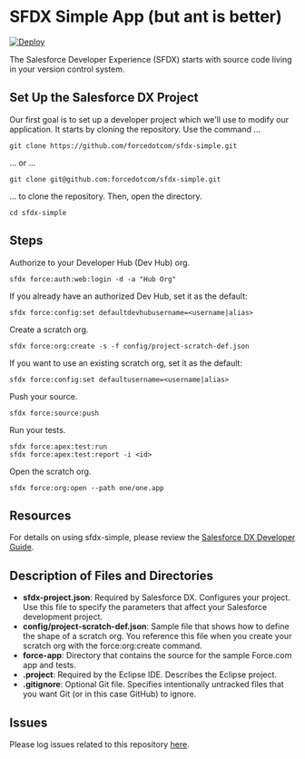 # SFDX Simple App (but ant is better)

[![Deploy](https://deploy-to-sfdx.com/dist/assets/images/DeployToSFDX.svg)](https://deploy-to-sfdx.com/)

The Salesforce Developer Experience (SFDX) starts with source code living in your version control system.

## Set Up the Salesforce DX Project

Our first goal is to set up a developer project which we'll use to modify our application. It starts by cloning the repository. Use the command ...

    git clone https://github.com/forcedotcom/sfdx-simple.git

… or ...

    git clone git@github.com:forcedotcom/sfdx-simple.git

… to clone the repository. Then, open the directory.

    cd sfdx-simple
    
## Steps

Authorize to your Developer Hub (Dev Hub) org.

    sfdx force:auth:web:login -d -a "Hub Org"

If you already have an authorized Dev Hub, set it as the default:

    sfdx force:config:set defaultdevhubusername=<username|alias>

Create a scratch org.

    sfdx force:org:create -s -f config/project-scratch-def.json

If you want to use an existing scratch org, set it as the default:

    sfdx force:config:set defaultusername=<username|alias>

Push your source.

    sfdx force:source:push

Run your tests.

    sfdx force:apex:test:run
    sfdx force:apex:test:report -i <id>

Open the scratch org.

    sfdx force:org:open --path one/one.app

## Resources

For details on using sfdx-simple, please review the [Salesforce DX Developer Guide](https://developer.salesforce.com/docs/atlas.en-us.sfdx_dev.meta/sfdx_dev).

## Description of Files and Directories  

* **sfdx-project.json**: Required by Salesforce DX. Configures your project.  Use this file to specify the parameters that affect your Salesforce development project.
* **config/project-scratch-def.json**: Sample file that shows how to define the shape of a scratch org.  You reference this file when you create your scratch org with the force:org:create command.   
* **force-app**: Directory that contains the source for the sample Force.com app and tests.   
* **.project**:  Required by the Eclipse IDE.  Describes the Eclipse project. 
* **.gitignore**:  Optional Git file. Specifies intentionally untracked files that you want Git (or in this case GitHub) to ignore.

## Issues

Please log issues related to this repository [here](https://github.com/forcedotcom/sfdx-simple/issues).
